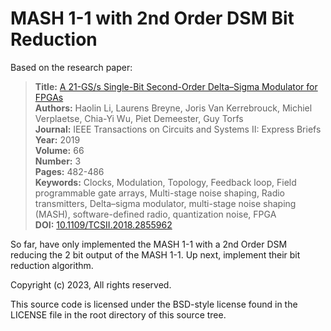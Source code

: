# MASH 1-1 with 2nd Order DSM Bit Reduction

Based on the research paper:

> **Title:** [A 21-GS/s Single-Bit Second-Order Delta–Sigma Modulator for FPGAs](https://ieeexplore.ieee.org/document/8421247)  
> **Authors:** Haolin Li, Laurens Breyne, Joris Van Kerrebrouck, Michiel Verplaetse, Chia-Yi Wu, Piet Demeester, Guy Torfs  
> **Journal:** IEEE Transactions on Circuits and Systems II: Express Briefs  
> **Year:** 2019  
> **Volume:** 66  
> **Number:** 3  
> **Pages:** 482-486  
> **Keywords:** Clocks, Modulation, Topology, Feedback loop, Field programmable gate arrays, Multi-stage noise shaping, Radio transmitters, Delta–sigma modulator, multi-stage noise shaping (MASH), software-defined radio, quantization noise, FPGA  
> **DOI:** [10.1109/TCSII.2018.2855962](https://doi.org/10.1109/TCSII.2018.2855962)

So far, have only implemented the MASH 1-1 with a 2nd Order DSM reducing the 2 bit output of the MASH 1-1. Up next, implement their bit reduction algorithm.

Copyright (c) 2023, <Edwin Firmansyah>
All rights reserved.

This source code is licensed under the BSD-style license found in the
LICENSE file in the root directory of this source tree. 